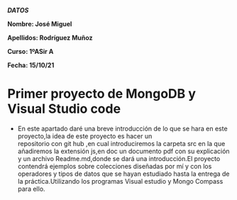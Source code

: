 ***DATOS***

**Nombre: José Miguel**

**Apellidos: Rodríguez Muñoz**

**Curso: 1ºASir A**

**Fecha: 15/10/21**

# Primer proyecto de MongoDB y Visual Studio code

* En este apartado daré una breve introducción de lo que se hara en este proyecto,la idea de este proyecto es hacer un  
repositorio con git hub ,en cual introduciremos la carpeta src en la que añadiremos la extensión js,en doc un documento pdf 
con su explicación y un archivo Readme.md,donde se dará una introducción.El proyecto contendrá ejemplos sobre colecciones diseñadas por mí y 
con los operadores y tipos de datos que se hayan estudiado hasta la entrega de la práctica.Utilizando 
los programas Visual estudio y Mongo Compass para ello.